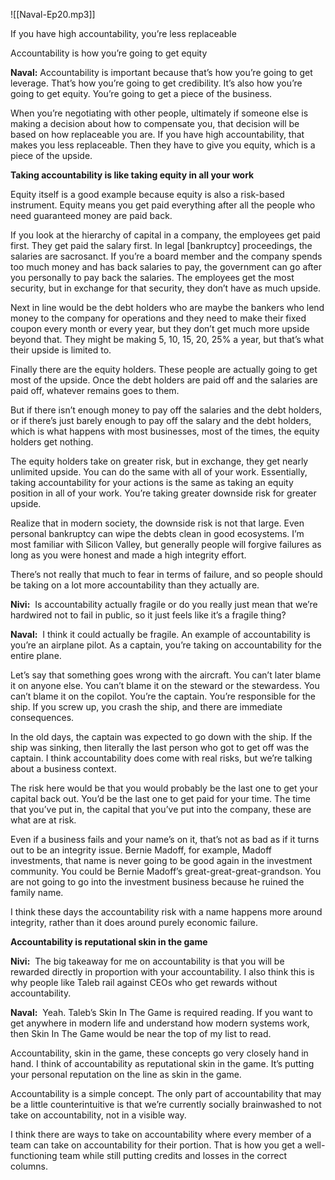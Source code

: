 
![[Naval-Ep20.mp3]]

If you have high accountability, you’re less replaceable

Accountability is how you’re going to get equity

**Naval:** Accountability is important because that’s how you’re going to get leverage. That’s how you’re going to get credibility. It’s also how you’re going to get equity. You’re going to get a piece of the business.

When you’re negotiating with other people, ultimately if someone else is making a decision about how to compensate you, that decision will be based on how replaceable you are. If you have high accountability, that makes you less replaceable. Then they have to give you equity, which is a piece of the upside.

**Taking accountability is like taking equity in all your work**

Equity itself is a good example because equity is also a risk-based instrument. Equity means you get paid everything after all the people who need guaranteed money are paid back.

If you look at the hierarchy of capital in a company, the employees get paid first. They get paid the salary first. In legal [bankruptcy] proceedings, the salaries are sacrosanct. If you’re a board member and the company spends too much money and has back salaries to pay, the government can go after you personally to pay back the salaries. The employees get the most security, but in exchange for that security, they don’t have as much upside.

Next in line would be the debt holders who are maybe the bankers who lend money to the company for operations and they need to make their fixed coupon every month or every year, but they don’t get much more upside beyond that. They might be making 5, 10, 15, 20, 25% a year, but that’s what their upside is limited to.

Finally there are the equity holders. These people are actually going to get most of the upside. Once the debt holders are paid off and the salaries are paid off, whatever remains goes to them.

But if there isn’t enough money to pay off the salaries and the debt holders, or if there’s just barely enough to pay off the salary and the debt holders, which is what happens with most businesses, most of the times, the equity holders get nothing.

The equity holders take on greater risk, but in exchange, they get nearly unlimited upside. You can do the same with all of your work. Essentially, taking accountability for your actions is the same as taking an equity position in all of your work. You’re taking greater downside risk for greater upside.

Realize that in modern society, the downside risk is not that large. Even personal bankruptcy can wipe the debts clean in good ecosystems. I’m most familiar with Silicon Valley, but generally people will forgive failures as long as you were honest and made a high integrity effort.

There’s not really that much to fear in terms of failure, and so people should be taking on a lot more accountability than they actually are.

**Nivi:**  Is accountability actually fragile or do you really just mean that we’re hardwired not to fail in public, so it just feels like it’s a fragile thing?

**Naval:**  I think it could actually be fragile. An example of accountability is you’re an airplane pilot. As a captain, you’re taking on accountability for the entire plane.

Let’s say that something goes wrong with the aircraft. You can’t later blame it on anyone else. You can’t blame it on the steward or the stewardess. You can’t blame it on the copilot. You’re the captain. You’re responsible for the ship. If you screw up, you crash the ship, and there are immediate consequences.

In the old days, the captain was expected to go down with the ship. If the ship was sinking, then literally the last person who got to get off was the captain. I think accountability does come with real risks, but we’re talking about a business context.

The risk here would be that you would probably be the last one to get your capital back out. You’d be the last one to get paid for your time. The time that you’ve put in, the capital that you’ve put into the company, these are what are at risk.

Even if a business fails and your name’s on it, that’s not as bad as if it turns out to be an integrity issue. Bernie Madoff, for example, Madoff investments, that name is never going to be good again in the investment community. You could be Bernie Madoff’s great-great-great-grandson. You are not going to go into the investment business because he ruined the family name.

I think these days the accountability risk with a name happens more around integrity, rather than it does around purely economic failure.

**Accountability is reputational skin in the game**

**Nivi:**  The big takeaway for me on accountability is that you will be rewarded directly in proportion with your accountability. I also think this is why people like Taleb rail against CEOs who get rewards without accountability.

**Naval:**  Yeah. Taleb’s Skin In The Game is required reading. If you want to get anywhere in modern life and understand how modern systems work, then Skin In The Game would be near the top of my list to read.

Accountability, skin in the game, these concepts go very closely hand in hand. I think of accountability as reputational skin in the game. It’s putting your personal reputation on the line as skin in the game.

Accountability is a simple concept. The only part of accountability that may be a little counterintuitive is that we’re currently socially brainwashed to not take on accountability, not in a visible way.

I think there are ways to take on accountability where every member of a team can take on accountability for their portion. That is how you get a well-functioning team while still putting credits and losses in the correct columns.